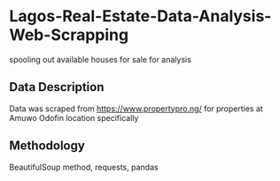 # Lagos-Real-Estate-Data-Analysis-Web-Scrapping
spooling out available houses for sale for analysis

## Data Description 

Data was scraped from https://www.propertypro.ng/ for properties at Amuwo Odofin location specifically

## Methodology

BeautifulSoup method, requests, pandas

